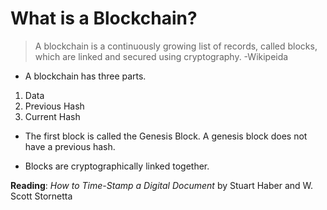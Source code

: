 # What is a Blockchain?

> A blockchain is a continuously growing list of records, called blocks, which are linked and secured using cryptography. -Wikipeida

* A blockchain has three parts. 


1. Data
2. Previous Hash
3. Current Hash


* The first block is called the Genesis Block. A genesis block does not have
a previous hash.

* Blocks are cryptographically linked together.

**Reading**: *How to Time-Stamp a Digital Document* by Stuart Haber and W. Scott Stornetta
